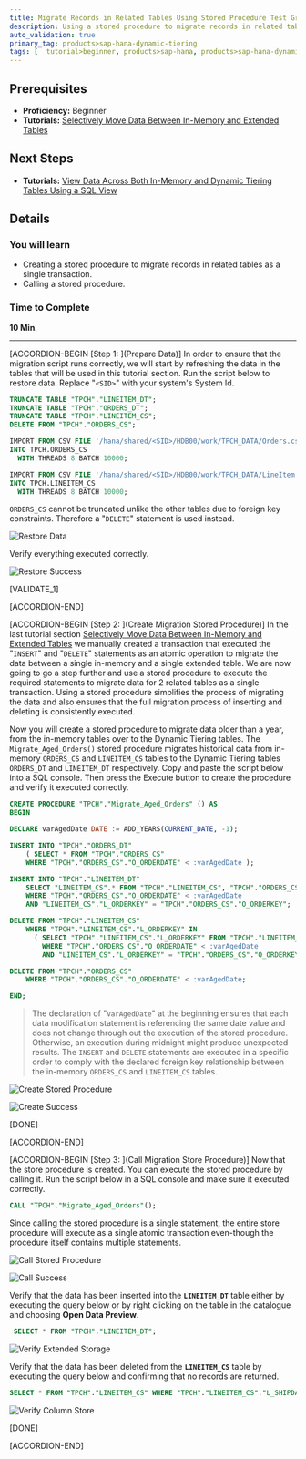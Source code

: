 ```yaml
---
title: Migrate Records in Related Tables Using Stored Procedure Test Green Pop-over Two
description: Using a stored procedure to migrate records in related tables as a single transaction.
auto_validation: true
primary_tag: products>sap-hana-dynamic-tiering
tags: [  tutorial>beginner, products>sap-hana, products>sap-hana-dynamic-tiering, products>sap-hana-studio, topic>big-data, topic>sql ]
---
```

## Prerequisites
 - **Proficiency:** Beginner
 - **Tutorials:** [Selectively Move Data Between In-Memory and Extended Tables](https://developers.sap.com/tutorials/dt-create-schema-load-data-part5.html)

## Next Steps
 - **Tutorials:** [View Data Across Both In-Memory and Dynamic Tiering Tables Using a SQL View](https://developers.sap.com/tutorials/dt-create-schema-load-data-part7.html)

## Details
### You will learn
 - Creating a stored procedure to migrate records in related tables as a single transaction.
 - Calling a stored procedure.

### Time to Complete
**10 Min**.

---

[ACCORDION-BEGIN [Step 1: ](Prepare Data)]
In order to ensure that the migration script runs correctly, we will start by refreshing the data in the tables that will be used in this tutorial section. Run the script below to restore data. Replace "`<SID>`" with your system's System Id.

``` sql
TRUNCATE TABLE "TPCH"."LINEITEM_DT";
TRUNCATE TABLE "TPCH"."ORDERS_DT";
TRUNCATE TABLE "TPCH"."LINEITEM_CS";
DELETE FROM "TPCH"."ORDERS_CS";

IMPORT FROM CSV FILE '/hana/shared/<SID>/HDB00/work/TPCH_DATA/Orders.csv'
INTO TPCH.ORDERS_CS
  WITH THREADS 8 BATCH 10000;

IMPORT FROM CSV FILE '/hana/shared/<SID>/HDB00/work/TPCH_DATA/LineItem.csv'
INTO TPCH.LINEITEM_CS
  WITH THREADS 8 BATCH 10000;
```

`ORDERS_CS` cannot be truncated unlike the other tables due to foreign key constraints. Therefore a "`DELETE`" statement is used instead.

![Restore Data](restore-data.png)

Verify everything executed correctly.

![Restore Success](restore-success.png)

[VALIDATE_1]

[ACCORDION-END]

[ACCORDION-BEGIN [Step 2: ](Create Migration Stored Procedure)]
In the last tutorial section [Selectively Move Data Between In-Memory and Extended Tables](https://developers.sap.com/tutorials/dt-create-schema-load-data-part5.html) we manually created a transaction that executed the "`INSERT`" and "`DELETE`" statements as an atomic operation to migrate the data between a single in-memory and a single extended table. We are now going to go a step further and use a stored procedure to execute the required statements to migrate data for 2 related tables as a single transaction. Using a stored procedure simplifies the process of migrating the data and also ensures that the full migration process of inserting and deleting is consistently executed.

Now you will create a stored procedure to migrate data older than a year, from the in-memory tables over to the Dynamic Tiering tables. The `Migrate_Aged_Orders()` stored procedure migrates historical data from in-memory `ORDERS_CS` and `LINEITEM_CS` tables to the Dynamic Tiering tables `ORDERS_DT` and `LINEITEM_DT` respectively. Copy and paste the script below into a SQL console. Then press the Execute button to create the procedure and verify it executed correctly.

``` sql
CREATE PROCEDURE "TPCH"."Migrate_Aged_Orders" () AS
BEGIN

DECLARE varAgedDate DATE := ADD_YEARS(CURRENT_DATE, -1);

INSERT INTO "TPCH"."ORDERS_DT"
    ( SELECT * FROM "TPCH"."ORDERS_CS"
    WHERE "TPCH"."ORDERS_CS"."O_ORDERDATE" < :varAgedDate );

INSERT INTO "TPCH"."LINEITEM_DT"
    SELECT "LINEITEM_CS".* FROM "TPCH"."LINEITEM_CS", "TPCH"."ORDERS_CS"
    WHERE "TPCH"."ORDERS_CS"."O_ORDERDATE" < :varAgedDate
    AND "LINEITEM_CS"."L_ORDERKEY" = "TPCH"."ORDERS_CS"."O_ORDERKEY";

DELETE FROM "TPCH"."LINEITEM_CS"
    WHERE "TPCH"."LINEITEM_CS"."L_ORDERKEY" IN
      ( SELECT "TPCH"."LINEITEM_CS"."L_ORDERKEY" FROM "TPCH"."LINEITEM_CS", "TPCH"."ORDERS_CS"
        WHERE "TPCH"."ORDERS_CS"."O_ORDERDATE" < :varAgedDate
        AND "LINEITEM_CS"."L_ORDERKEY" = "TPCH"."ORDERS_CS"."O_ORDERKEY" );

DELETE FROM "TPCH"."ORDERS_CS"
    WHERE "TPCH"."ORDERS_CS"."O_ORDERDATE" < :varAgedDate;

END;
```

>The declaration of "`varAgedDate`" at the beginning ensures that each data modification statement is referencing the same date value and does not change through out the execution of the stored procedure. Otherwise, an execution during midnight might produce unexpected results.
>The `INSERT` and `DELETE` statements are executed in a specific order to comply with the declared foreign key relationship between the in-memory `ORDERS_CS` and `LINEITEM_CS` tables.

![Create Stored Procedure](create-sp.png)

![Create Success](create-success.png)

[DONE]

[ACCORDION-END]

[ACCORDION-BEGIN [Step 3: ](Call Migration Store Procedure)]
Now that the store procedure is created. You can execute the stored procedure by calling it. Run the script below in a SQL console and make sure it executed correctly.

``` sql
CALL "TPCH"."Migrate_Aged_Orders"();
```

Since calling the stored procedure is a single statement, the entire store procedure will execute as a single atomic transaction even-though the procedure itself contains multiple statements.

![Call Stored Procedure](call-sp.png)

![Call Success](call-success.png)

Verify that the data has been inserted into the **`LINEITEM_DT`** table either by executing the query below or by right clicking on the table in the catalogue and choosing **Open Data Preview**.

``` sql
 SELECT * FROM "TPCH"."LINEITEM_DT";
```

![Verify Extended Storage](verify-dt.png)

Verify that the data has been deleted from the **`LINEITEM_CS`** table by executing the query below and confirming that no records are returned.

``` sql
SELECT * FROM "TPCH"."LINEITEM_CS" WHERE "TPCH"."LINEITEM_CS"."L_SHIPDATE" < '2015-1-1';
```

![Verify Column Store](verify-cs.png)

[DONE]

[ACCORDION-END]
